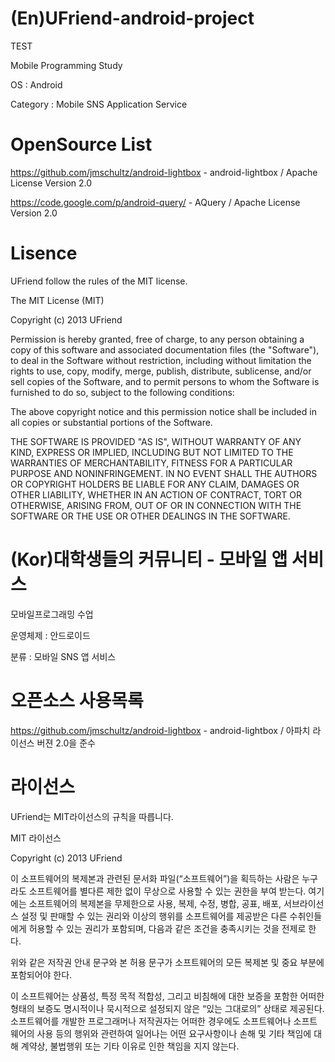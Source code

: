 (En)UFriend-android-project
=======================

TEST

Mobile Programming Study

OS : Android

Category : Mobile SNS Application Service

OpenSource List
=======================

https://github.com/jmschultz/android-lightbox - android-lightbox / Apache License Version 2.0

https://code.google.com/p/android-query/ - AQuery / Apache License Version 2.0

Lisence
=======================

UFriend follow the rules of the MIT license.

The MIT License (MIT)

Copyright (c) 2013 UFriend

Permission is hereby granted, free of charge, to any person obtaining a copy
of this software and associated documentation files (the "Software"), to deal
in the Software without restriction, including without limitation the rights
to use, copy, modify, merge, publish, distribute, sublicense, and/or sell
copies of the Software, and to permit persons to whom the Software is
furnished to do so, subject to the following conditions:

The above copyright notice and this permission notice shall be included in
all copies or substantial portions of the Software.

THE SOFTWARE IS PROVIDED "AS IS", WITHOUT WARRANTY OF ANY KIND, EXPRESS OR
IMPLIED, INCLUDING BUT NOT LIMITED TO THE WARRANTIES OF MERCHANTABILITY,
FITNESS FOR A PARTICULAR PURPOSE AND NONINFRINGEMENT. IN NO EVENT SHALL THE
AUTHORS OR COPYRIGHT HOLDERS BE LIABLE FOR ANY CLAIM, DAMAGES OR OTHER
LIABILITY, WHETHER IN AN ACTION OF CONTRACT, TORT OR OTHERWISE, ARISING FROM,
OUT OF OR IN CONNECTION WITH THE SOFTWARE OR THE USE OR OTHER DEALINGS IN
THE SOFTWARE.


(Kor)대학생들의 커뮤니티 - 모바일 앱 서비스
=======================

모바일프로그래밍 수업

운영체제 : 안드로이드

분류 : 모바일 SNS 앱 서비스

오픈소스 사용목록
=======================

https://github.com/jmschultz/android-lightbox - android-lightbox / 아파치 라이선스 버젼 2.0을 준수

라이선스
=======================

UFriend는 MIT라이선스의 규칙을 따릅니다.

MIT 라이선스

Copyright (c) 2013 UFriend
 
이 소프트웨어의 복제본과 관련된 문서화 파일(“소프트웨어”)을 
획득하는 사람은 누구라도 소프트웨어를 별다른 제한 없이 무상으로 
사용할 수 있는 권한을 부여 받는다. 여기에는 소프트웨어의 복제본을 
무제한으로 사용, 복제, 수정, 병합, 공표, 배포, 서브라이선스 설정 및 
판매할 수 있는 권리와 이상의 행위를 소프트웨어를 제공받은 
다른 수취인들에게 허용할 수 있는 권리가 포함되며, 다음과 같은 
조건을 충족시키는 것을 전제로 한다.
 
위와 같은 저작권 안내 문구와 본 허용 문구가 소프트웨어의 
모든 복제본 및 중요 부분에 포함되어야 한다.
 
이 소프트웨어는 상품성, 특정 목적 적합성, 그리고 비침해에 대한 
보증을 포함한 어떠한 형태의 보증도 명시적이나 묵시적으로 
설정되지 않은 “있는 그대로의” 상태로 제공된다.
소프트웨어를 개발한 프로그래머나 저작권자는 어떠한 경우에도 
소프트웨어나 소프트웨어의 사용 등의 행위와 관련하여 일어나는 
어떤 요구사항이나 손해 및 기타 책임에 대해 계약상, 불법행위 
또는 기타 이유로 인한 책임을 지지 않는다. 

